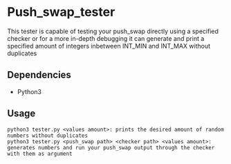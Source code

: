 # Push_swap_tester
This tester is capable of testing your push_swap directly using a specified checker 
or for a more in-depth debugging it can generate and print a specified amount of integers inbetween INT_MIN and INT_MAX without duplicates

## Dependencies
  - Python3

## Usage
    python3 tester.py <values amount>: prints the desired amount of random numbers without duplicates
    python3 tester.py <push_swap path> <checker path> <values amount>: generates numbers and run your push_swap output through the checker with them as argument
